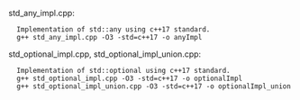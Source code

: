 std_any_impl.cpp:

      Implementation of std::any using c++17 standard.
      g++ std_any_impl.cpp -O3 -std=c++17 -o anyImpl
 
std_optional_impl.cpp, std_optional_impl_union.cpp:
      
      Implementation of std::optional using c++17 standard.
      g++ std_optional_impl.cpp -O3 -std=c++17 -o optionalImpl
      g++ std_optional_impl_union.cpp -O3 -std=c++17 -o optionalImpl_union
